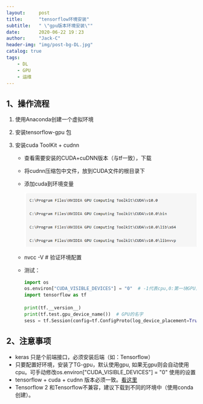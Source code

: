 ```yaml
---
layout:     post
title:      "tensorflow环境安装"
subtitle:   " \"gpu版本环境安装\""
date:       2020-06-22 19：23
author:     "Jack-C"
header-img: "img/post-bg-DL.jpg"
catalog: true
tags:
    - DL
    - GPU
    - 运维
---
```


## 1、操作流程

1. 使用Anaconda创建一个虚拟环境

2. 安装tensorflow-gpu 包

3. 安装cuda  ToolKit  + cudnn

   - 查看需要安装的CUDA+cuDNN版本（与tf一致），下载
   - 将cudnn压缩包中文件，放到CUDA文件的根目录下

   - 添加cuda到环境变量

     ![1592824652459](../_post_assets/1592824652459.png)

   - nvcc -V # 验证环境配置

   - 测试：

     ```python
     import os
     os.environ["CUDA_VISIBLE_DEVICES"] = "0"  # -1代表cpu,0:第一块GPU，1:第二块GPU...
     import tensorflow as tf
     
     print(tf.__version__)
     print(tf.test.gpu_device_name())  # GPU的名字
     sess = tf.Session(config=tf.ConfigProto(log_device_placement=True))
     ```



## 2、注意事项

- keras 只是个前端接口，必须安装后端（如：Tensorflow）
- 只要配置好环境，安装了TG-gpu，默认使用gpu, 如果无gpu则会自动使用cpu。可手动修改os.environ["CUDA_VISIBLE_DEVICES"] = "0"  使用的设置
- tensorflow  + cuda + cudnn 版本必须一致。<a href= 'https://tensorflow.google.cn/install/source'>看这里</a>
- Tensorflow 2 和Tensorflow不兼容，建议下载到不同的环境中（使用conda创建）。

